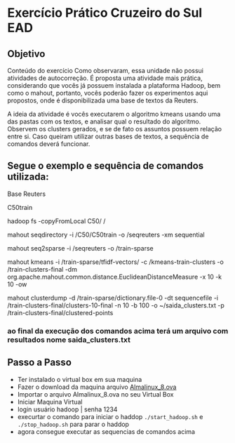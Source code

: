 # Exercício Prático Cruzeiro do Sul EAD

## Objetivo

Conteúdo do exercício
Como observaram, essa unidade não possui atividades de autocorreção. É proposta uma atividade mais prática, considerando que vocês já possuem instalada a plataforma Hadoop, bem como o mahout, portanto, vocês poderão fazer os experimentos aqui propostos, onde é disponibilizada uma base de textos da Reuters.

A ideia da atividade é vocês executarem o algoritmo kmeans usando uma das pastas com os textos, e analisar qual o resultado do algoritmo. Observem os clusters gerados, e se de fato os assuntos possuem relação entre si. Caso queiram utilizar outras bases de textos, a sequência de comandos deverá funcionar.

## Segue o exemplo e sequência de comandos utilizada:

Base Reuters

C50train

hadoop fs -copyFromLocal C50/ /

mahout seqdirectory -i /C50/C50train -o /seqreuters -xm sequential

mahout seq2sparse -i /seqreuters -o /train-sparse

mahout kmeans -i /train-sparse/tfidf-vectors/ -c /kmeans-train-clusters -o /train-clusters-final -dm org.apache.mahout.common.distance.EuclideanDistanceMeasure -x 10 -k 10 -ow

mahout clusterdump -d /train-sparse/dictionary.file-0 -dt sequencefile -i /train-clusters-final/clusters-10-final -n 10 -b 100 -o ~/saida_clusters.txt -p /train-clusters-final/clustered-points

### ao final da execução dos comandos acima terá um arquivo com resultados nome saida_clusters.txt

## Passo a Passo
- Ter instalado o virtual box  em sua maquina
- Fazer o download da maquina arquivo [Almalinux_8.ova](https://swatpc.cloud/Almalinux_8.ova)
- Importar o arquivo Almalinux_8.ova no seu Virtual Box
- Iniciar Maquina Virtual
- login usuário hadoop | senha 1234
- execurtar o comando para iniciar o haddop  `./start_hadoop.sh`  e  `./stop_hadoop.sh` para parar o haddop
- agora consegue executar as sequencias de comandos acima
  
